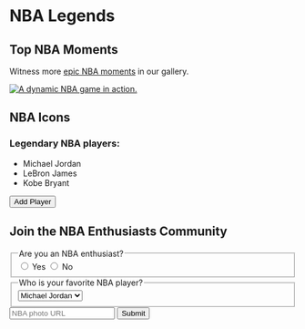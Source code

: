 <!DOCTYPE html>
<html>
  <body>
    <main>
      <h1>NBA Legends</h1>
      <section>
        <h2>Top NBA Moments</h2>
        <p>Witness more <a target="_blank" href="https://nba.com">epic NBA moments</a> in our gallery.</p>
        <a href="https://nba.com"><img src="https://ichef.bbci.co.uk/onesport/cps/624/cpsprodpb/1139B/production/_110655507_kb.jpg" alt="A dynamic NBA game in action."></a>
      </section>
      <section>
        <h2>NBA Icons</h2>
        <h3>Legendary NBA players:</h3>
        <ul>
          <li>Michael Jordan</li>
          <li>LeBron James</li>
          <li>Kobe Bryant</li>
        </ul>
        <button id="add-player">Add Player</button>
      </section>
      <section>
        <h2>Join the NBA Enthusiasts Community</h2>
        <form action="https://nba.com/submit-nba-photo">
          <fieldset>
            <legend>Are you an NBA enthusiast?</legend>
            <label><input id="yes" type="radio" name="enthusiast" value="yes"> Yes</label>
            <label><input id="no" type="radio" name="enthusiast" value="no"> No</label>
          </fieldset>
          <fieldset>
            <legend>Who is your favorite NBA player?</legend>
            <select name="favorite-player" id="favorite-player">
              <option value="jordan">Michael Jordan</option>
              <option value="lebron">LeBron James</option>
              <option value="kobe">Kobe Bryant</option>
            </select>
          </fieldset>
          <input type="text" name="nbaphotourl" placeholder="NBA photo URL" required>
          <button type="submit">Submit</button>
        </form>
      </section>
    </main>
    <script src="https://code.jquery.com/jquery-3.6.0.min.js"></script>
    <script>
      $(document).ready(function() {
        $("#add-player").click(function() {
          var newPlayerName = prompt("Enter the name of the new player:");
          if (newPlayerName) {
            $("ul").append("<li>" + newPlayerName + "</li>");
          }
        });
        $("form").submit(function(event) {
          event.preventDefault();
          var selectedPlayer = $("#favorite-player").val();
          var photoUrl = $("input[name='nbaphotourl']").val();
          alert("Favorite Player: " + selectedPlayer + "\nNBA Photo URL: " + photoUrl);
        });
      });
    </script>
  </body>
</html>
